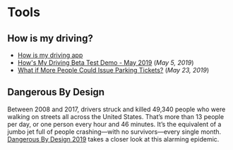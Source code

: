 # Tools

## How is my driving?

- [How is my driving app](https://hmdapp.io/)
- [How's My Driving Beta Test Demo - May 2019](https://www.youtube.com/watch?v=B0doyajXDGA) (_May 5, 2019_)
- [What if More People Could Issue Parking Tickets?](https://www.citylab.com/transportation/2019/05/parking-tickets-citizen-safety-enforcement-vision-zero-dc/590122/) (_May 23, 2019_)

## Dangerous By Design

Between 2008 and 2017, drivers struck and killed 49,340 people who were walking on streets all across the United States. That’s more than 13 people per day, or one person every hour and 46 minutes. It’s the equivalent of a jumbo jet full of people crashing—with no survivors—every single month. [Dangerous By Design 2019](https://smartgrowthamerica.org/dangerous-by-design/) takes a closer look at this alarming epidemic.
